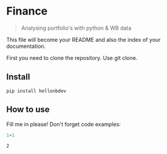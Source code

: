 # Finance
> Analysing portfolio's with python & WB data


This file will become your README and also the index of your documentation.

First you need to clone the repository. Use git clone.

## Install

`pip install hellonbdev`

## How to use

Fill me in please! Don't forget code examples:

```python
1+1
```




    2


